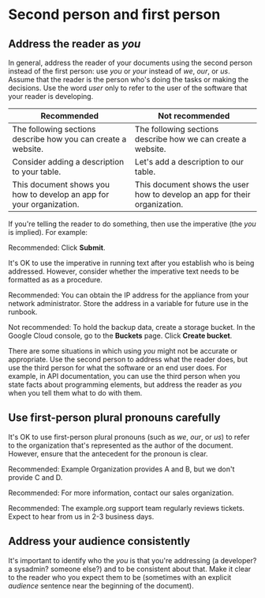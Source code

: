 





# Second person and first person  



## Address the reader as *you*

In general, address the reader of your documents
using the second person instead of the first person: use *you* or *your*
instead of *we*, *our*, or *us*.
Assume that the reader is the person who's doing the
tasks or making the decisions. Use the word *user* only to refer to the user
of the software that your reader is developing.

| Recommended | Not recommended |
| --- | --- |
| The following sections describe how you can create a website. | The following sections describe how we can create a website. |
| Consider adding a description to your table. | Let's add a description to our table. |
| This document shows you how to develop an app for your organization. | This document shows the user how to develop an app for their organization. |

If you're telling the reader to do something, then use the imperative (the *you* is
implied). For example:

Recommended: Click **Submit**.

It's OK to use the imperative in running text after you establish who is being addressed.
However, consider whether the imperative text needs to be formatted as as a procedure.

Recommended: You can obtain the IP address
for the appliance from your network administrator. Store the address in a variable for future
use in the runbook.

Not recommended: To hold the backup data,
create a storage bucket. In the Google Cloud console, go to the **Buckets** page. Click
**Create bucket**.

There are some situations in which using *you* might not be accurate or
appropriate. Use the second person to address what the reader does, but use the
third person for what the software or an end user does. For example, in API
documentation, you can use the third person when you state facts about programming
elements, but address the reader as *you* when you tell them what to do with
them.

## Use first-person plural pronouns carefully

It's OK to use first-person plural pronouns (such as *we*, *our*, or *us*)
to refer to the organization that's represented as the author of the document. However, ensure
that the antecedent for the pronoun is clear.

Recommended: Example Organization provides
A and B, but we don't provide C and D.

Recommended: For more information, contact
our sales organization.

Recommended: The example.org support team
regularly reviews tickets. Expect to hear from us in 2-3 business days.

## Address your audience consistently

It's important to identify who the *you* is that you're addressing
(a developer? a sysadmin? someone else?) and to be consistent
about that. Make it clear to the reader who you expect them to be (sometimes
with an explicit *audience* sentence near the beginning of the document).






